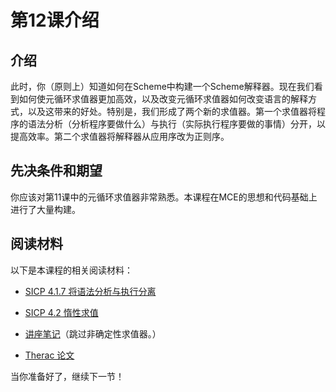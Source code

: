 # 第12课介绍

## 介绍

此时，你（原则上）知道如何在Scheme中构建一个Scheme解释器。现在我们看到如何使元循环求值器更加高效，以及改变元循环求值器如何改变语言的解释方式，以及这带来的好处。特别是，我们形成了两个新的求值器。第一个求值器将程序的语法分析（分析程序要做什么）与执行（实际执行程序要做的事情）分开，以提高效率。第二个求值器将解释器从应用序改为正则序。

## 先决条件和期望

你应该对第11课中的元循环求值器非常熟悉。本课程在MCE的思想和代码基础上进行了大量构建。

## 阅读材料

以下是本课程的相关阅读材料：

+   [SICP 4.1.7 将语法分析与执行分离](http://mitpress.mit.edu/sicp/full-text/book/book-Z-H-26.html#%_sec_4.1.7)

+   [SICP 4.2 惰性求值](http://mitpress.mit.edu/sicp/full-text/book/book-Z-H-27.html#%_sec_4.2)

+   [讲座笔记](http://www-inst.eecs.berkeley.edu/~cs61as/reader/notes.pdf#page=93)（跳过非确定性求值器。）

+   [Therac 论文](http://www-inst.eecs.berkeley.edu/~cs61as/reader/Therac-25.pdf)

当你准备好了，继续下一节！

